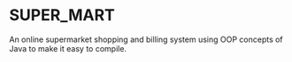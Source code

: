 # SUPER_MART
An online supermarket shopping and billing system using OOP concepts of Java to make it easy to compile.
